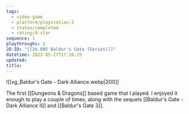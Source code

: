 ```yaml
---
tags:
  - video-game
  - platform/playstation-2
  - status/completed
  - rating/4-star
sequence: 1
playthroughs: 2
JD-ID: "[[26.005 Baldur's Gate (Series)]]"
datetime: 2023-05-27T17:26:15
updated: 
title:
---
```


![[vg_Baldur's Gate - Dark Alliance.webp|200]]

The first [[Dungeons & Dragons]] based game that I played. I enjoyed it enough to play a couple of times, along with the sequels [[Baldur's Gate - Dark Alliance II]] and [[Baldur's Gate 3]].